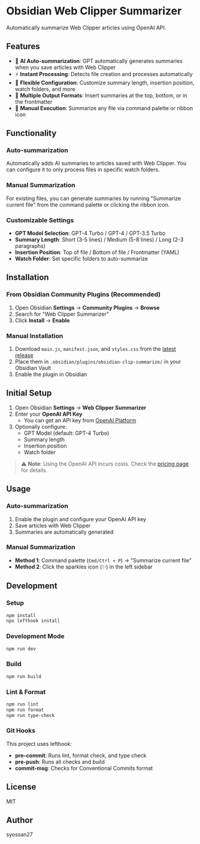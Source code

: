 # Obsidian Web Clipper Summarizer

Automatically summarize Web Clipper articles using OpenAI API.

## Features

- 🤖 **AI Auto-summarization**: GPT automatically generates summaries when you save articles with Web Clipper
- ⚡ **Instant Processing**: Detects file creation and processes automatically
- 🎯 **Flexible Configuration**: Customize summary length, insertion position, watch folders, and more
- 🎨 **Multiple Output Formats**: Insert summaries at the top, bottom, or in the frontmatter
- 🔧 **Manual Execution**: Summarize any file via command palette or ribbon icon

## Functionality

### Auto-summarization

Automatically adds AI summaries to articles saved with Web Clipper. You can configure it to only process files in specific watch folders.

### Manual Summarization

For existing files, you can generate summaries by running "Summarize current file" from the command palette or clicking the ribbon icon.

### Customizable Settings

- **GPT Model Selection**: GPT-4 Turbo / GPT-4 / GPT-3.5 Turbo
- **Summary Length**: Short (3-5 lines) / Medium (5-8 lines) / Long (2-3 paragraphs)
- **Insertion Position**: Top of file / Bottom of file / Frontmatter (YAML)
- **Watch Folder**: Set specific folders to auto-summarize

## Installation

### From Obsidian Community Plugins (Recommended)

1. Open Obsidian **Settings** → **Community Plugins** → **Browse**
2. Search for "Web Clipper Summarizer"
3. Click **Install** → **Enable**

### Manual Installation

1. Download `main.js`, `manifest.json`, and `styles.css` from the [latest release](https://github.com/syossan27/obsidian-clip-summarize/releases)
2. Place them in `.obsidian/plugins/obsidian-clip-summarize/` in your Obsidian Vault
3. Enable the plugin in Obsidian

## Initial Setup

1. Open Obsidian **Settings** → **Web Clipper Summarizer**
2. Enter your **OpenAI API Key**
   - You can get an API key from [OpenAI Platform](https://platform.openai.com/api-keys)
3. Optionally configure:
   - GPT Model (default: GPT-4 Turbo)
   - Summary length
   - Insertion position
   - Watch folder

> ⚠️ **Note**: Using the OpenAI API incurs costs. Check the [pricing page](https://openai.com/pricing) for details.

## Usage

### Auto-summarization

1. Enable the plugin and configure your OpenAI API key
2. Save articles with Web Clipper
3. Summaries are automatically generated

### Manual Summarization

- **Method 1**: Command palette (`Cmd/Ctrl + P`) → "Summarize current file"
- **Method 2**: Click the sparkles icon (✨) in the left sidebar

## Development

### Setup

```bash
npm install
npx lefthook install
```

### Development Mode

```bash
npm run dev
```

### Build

```bash
npm run build
```

### Lint & Format

```bash
npm run lint
npm run format
npm run type-check
```

### Git Hooks

This project uses lefthook:

- **pre-commit**: Runs lint, format check, and type check
- **pre-push**: Runs all checks and build
- **commit-msg**: Checks for Conventional Commits format

## License

MIT

## Author

syossan27
